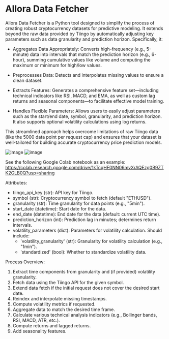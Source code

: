 # Allora Data Fetcher

Allora Data Fetcher is a Python tool designed to simplify the process of creating robust cryptocurrency datasets for predictive modeling. It extends beyond the raw data provided by Tiingo by automatically adjusting key parameters such as data granularity and prediction horizon. Specifically, it:

- Aggregates Data Appropriately: Converts high-frequency (e.g., 5-minute) data into intervals that match the prediction horizon (e.g., 6-hour), summing cumulative values like volume and computing the maximum or minimum for high/low values.

- Preprocesses Data: Detects and interpolates missing values to ensure a clean dataset.

- Extracts Features: Generates a comprehensive feature set—including technical indicators like RSI, MACD, and EMA, as well as custom lag returns and seasonal components—to facilitate effective model training.

- Handles Flexible Parameters: Allows users to easily adjust parameters such as the start/end date, symbol, granularity, and prediction horizon. It also supports optional volatility calculations using log returns.

This streamlined approach helps overcome limitations of raw Tiingo data (like the 5000 data point per request cap) and ensures that your dataset is well-tailored for building accurate cryptocurrency price prediction models.

![image](https://github.com/user-attachments/assets/fdd899ba-349f-4f6f-b230-42452040e808)
![image](https://github.com/user-attachments/assets/3363ef5d-f392-4d72-a5bb-fe2244e484cb)


See the following Google Colab notebook as an example: https://colab.research.google.com/drive/1kTcqHF0NN06mvXrAQEzg0B9ZTK2GLB0Q?usp=sharing

Attributes:

- tiingo_api_key (str): API key for Tiingo.
- symbol (str): Cryptocurrency symbol to fetch (default "ETHUSD").
- granularity (str): Time granularity for data points (e.g., "5min").
- start_date (datetime): Start date for the data.
- end_date (datetime): End date for the data (default: current UTC time).
- prediction_horizon (int): Prediction lag in minutes; determines return intervals.
- volatility_parameters (dict): Parameters for volatility calculation. Should include:
   -  'volatility_granularity' (str): Granularity for volatility calculation (e.g., "1min").
   -   'standardized' (bool): Whether to standardize volatility data.
 

 Process Overview:
  1. Extract time components from granularity and (if provided) volatility granularity.
  2. Fetch data using the Tiingo API for the given symbol.
  3. Extend data fetch if the initial request does not cover the desired start date.
  4. Reindex and interpolate missing timestamps.
  5. Compute volatility metrics if requested.
  6. Aggregate data to match the desired time frame.
  7. Calculate various technical analysis indicators (e.g., Bollinger bands, RSI, MACD, ATR, etc.).
  8. Compute returns and lagged returns.
  9. Add seasonality features.





